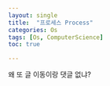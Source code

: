 ```yaml
---
layout: single
title:  "프로세스 Process"
categories: Os
tags: [Os, ComputerScience]
toc: true

---
```


왜 또 글 이동이랑 댓글 없냐?

